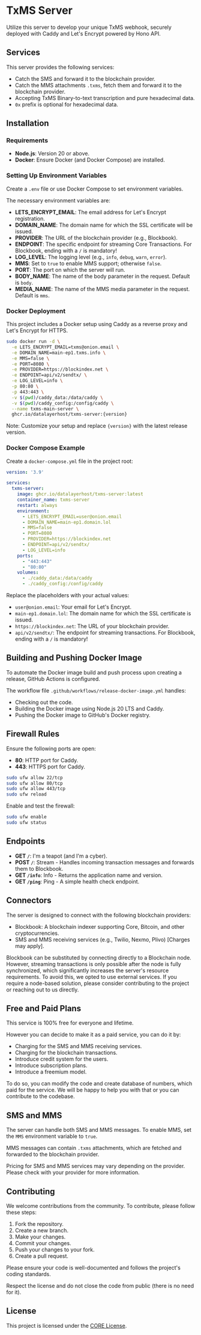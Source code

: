 # TxMS Server

Utilize this server to develop your unique TxMS webhook, securely deployed with Caddy and Let's Encrypt powered by Hono API.

## Services

This server provides the following services:

- Catch the SMS and forward it to the blockchain provider.
- Catch the MMS attachments `.txms`, fetch them and forward it to the blockchain provider.
- Accepting TxMS Binary-to-text transcription and pure hexadecimal data.
- `0x` prefix is optional for hexadecimal data.

## Installation

### Requirements

- **Node.js**: Version 20 or above.
- **Docker**: Ensure Docker (and Docker Compose) are installed.

### Setting Up Environment Variables

Create a `.env` file or use Docker Compose to set environment variables.

The necessary environment variables are:

- **LETS_ENCRYPT_EMAIL**: The email address for Let's Encrypt registration.
- **DOMAIN_NAME**: The domain name for which the SSL certificate will be issued.
- **PROVIDER**: The URL of the blockchain provider (e.g., Blockbook).
- **ENDPOINT**: The specific endpoint for streaming Core Transactions. For Blockbook, ending with a `/` is mandatory!
- **LOG_LEVEL**: The logging level (e.g., `info`, `debug`, `warn`, `error`).
- **MMS**: Set to `true` to enable MMS support; otherwise `false`.
- **PORT**: The port on which the server will run.
- **BODY_NAME**: The name of the body parameter in the request. Default is `body`.
- **MEDIA_NAME**: The name of the MMS media parameter in the request. Default is `mms`.

### Docker Deployment

This project includes a Docker setup using Caddy as a reverse proxy and Let's Encrypt for HTTPS.

```bash
sudo docker run -d \
  -e LETS_ENCRYPT_EMAIL=txms@onion.email \
  -e DOMAIN_NAME=main-ep1.txms.info \
  -e MMS=false \
  -e PORT=8080 \
  -e PROVIDER=https://blockindex.net \
  -e ENDPOINT=api/v2/sendtx/ \
  -e LOG_LEVEL=info \
  -p 80:80 \
  -p 443:443 \
  -v $(pwd)/caddy_data:/data/caddy \
  -v $(pwd)/caddy_config:/config/caddy \
  --name txms-main-server \
  ghcr.io/datalayerhost/txms-server:{version}
```

Note: Customize your setup and replace `{version}` with the latest release version.

### Docker Compose Example

Create a `docker-compose.yml` file in the project root:

```yaml
version: '3.9'

services:
  txms-server:
    image: ghcr.io/datalayerhost/txms-server:latest
    container_name: txms-server
    restart: always
    environment:
      - LETS_ENCRYPT_EMAIL=user@onion.email
      - DOMAIN_NAME=main-ep1.domain.lol
      - MMS=false
      - PORT=8080
      - PROVIDER=https://blockindex.net
      - ENDPOINT=api/v2/sendtx/
      - LOG_LEVEL=info
    ports:
      - "443:443"
      - "80:80"
    volumes:
      - ./caddy_data:/data/caddy
      - ./caddy_config:/config/caddy
```

Replace the placeholders with your actual values:

- `user@onion.email`: Your email for Let's Encrypt.
- `main-ep1.domain.lol`: The domain name for which the SSL certificate is issued.
- `https://blockindex.net`: The URL of your blockchain provider.
- `api/v2/sendtx/`: The endpoint for streaming transactions. For Blockbook, ending with a `/` is mandatory!

## Building and Pushing Docker Image

To automate the Docker image build and push process upon creating a release, GitHub Actions is configured.

The workflow file `.github/workflows/release-docker-image.yml` handles:

- Checking out the code.
- Building the Docker image using Node.js 20 LTS and Caddy.
- Pushing the Docker image to GitHub's Docker registry.

## Firewall Rules

Ensure the following ports are open:

- **80**: HTTP port for Caddy.
- **443**: HTTPS port for Caddy.

```bash
sudo ufw allow 22/tcp
sudo ufw allow 80/tcp
sudo ufw allow 443/tcp
sudo ufw reload
```

Enable and test the firewall:

```bash
sudo ufw enable
sudo ufw status
```

## Endpoints

- **GET `/`**: I'm a teapot (and I'm a cyber).
- **POST `/`**: Stream - Handles incoming transaction messages and forwards them to Blockbook.
- **GET `/info`**: Info - Returns the application name and version.
- **GET `/ping`**: Ping - A simple health check endpoint.

## Connectors

The server is designed to connect with the following blockchain providers:

- Blockbook: A blockchain indexer supporting Core, Bitcoin, and other cryptocurrencies.
- SMS and MMS receiving services (e.g., Twilio, Nexmo, Plivo) [Charges may apply].

Blockbook can be substituted by connecting directly to a Blockchain node. However, streaming transactions is only possible after the node is fully synchronized, which significantly increases the server's resource requirements. To avoid this, we opted to use external services. If you require a node-based solution, please consider contributing to the project or reaching out to us directly.

## Free and Paid Plans

This service is 100% free for everyone and lifetime.

However you can decide to make it as a paid service, you can do it by:

- Charging for the SMS and MMS receiving services.
- Charging for the blockchain transactions.
- Introduce credit system for the users.
- Introduce subscription plans.
- Introduce a freemium model.

To do so, you can modify the code and create database of numbers, which paid for the service. We will be happy to help you with that or you can contribute to the codebase.

## SMS and MMS

The server can handle both SMS and MMS messages. To enable MMS, set the `MMS` environment variable to `true`.

MMS messages can contain `.txms` attachments, which are fetched and forwarded to the blockchain provider.

Pricing for SMS and MMS services may vary depending on the provider. Please check with your provider for more information.

## Contributing

We welcome contributions from the community. To contribute, please follow these steps:

1. Fork the repository.
2. Create a new branch.
3. Make your changes.
4. Commit your changes.
5. Push your changes to your fork.
6. Create a pull request.

Please ensure your code is well-documented and follows the project's coding standards.

Respect the license and do not close the code from public (there is no need for it).

## License

This project is licensed under the [CORE License](LICENSE).
